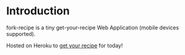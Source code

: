 # Introduction

fork-recipe is a tiny get-your-recipe Web Application (mobile devices supported).

Hosted on Heroku to [get your recipe](https://fork-recipe.herokuapp.com/) for today!
